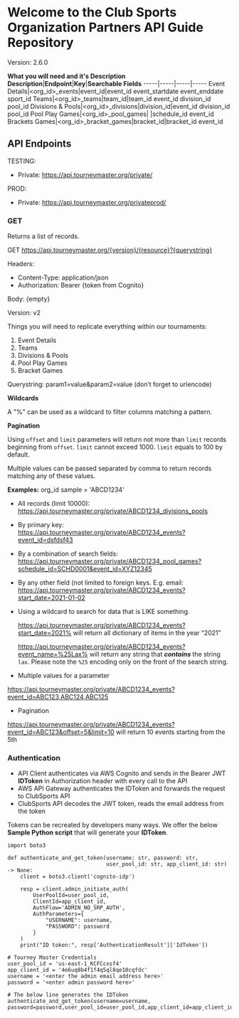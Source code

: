 # Welcome to the Club Sports Organization Partners API Guide Repository

Version: 2.6.0

**What you will need and it's Description**
**Description**|**Endpoint**|**Key**|**Searchable Fields**
-----|-----|-----|-----
Event Details|<org\_id>\_events|event\_id|event\_id event\_startdate event\_enddate sport\_id
Teams|<org\_id>\_teams|team\_id|team\_id event\_id division\_id pool\_id
Divisions & Pools|<org\_id>\_divisions|division\_id|event\_id division\_id pool\_id
Pool Play Games|<org\_id>\_pool\_games| |schedule\_id event\_id
Brackets Games|<org\_id>\_bracket\_games|bracket\_id|bracket\_id event\_id
## API Endpoints

TESTING:
- Private: https://api.tourneymaster.org/private/

PROD:
- Private: https://api.tourneymaster.org/privateprod/

### GET

Returns a list of records.

GET https://api.tourneymaster.org/{version}/{resource}?{querystring}

Headers:

- Content-Type: application/json
- Authorization: Bearer {token from Cognito}

Body:
{empty}

Version: v2

Things you will need to replicate everything within our tournaments: 
1. Event Details
1. Teams
1. Divisions & Pools
1. Pool Play Games
1. Bracket Games

Querystring: param1=value&param2=value (don’t forget to urlencode)

**Wildcards**

A "%" can be used as a wildcard to filter columns matching a pattern.

**Pagination**

Using `offset` and `limit` parameters will return not more than `limit` records beginning from `offset`.
`limit` cannot exceed 1000.
`limit` equals to 100 by default.

Multiple values can be passed separated by comma to return records matching any of these values.

**Examples:**
org_id sample = 'ABCD1234'

- All records (limit 10000):
  https://api.tourneymaster.org/private/ABCD1234_divisions_pools

- By primary key:
  https://api.tourneymaster.org/private/ABCD1234_events?event_id=dsfdsf43

- By a combination of search fields:
  https://api.tourneymaster.org/private/ABCD1234_pool_games?schedule_id=SCHD0001&event_id=XYZ12345

- By any other field (not limited to foreign keys. E.g. email:
  https://api.tourneymaster.org/private/ABCD1234_events?start_date=2021-01-02

- Using a wildcard to search for data that is LIKE something.

  https://api.tourneymaster.org/private/ABCD1234_events?start_date=2021% will return all dictionary of items in the year “2021”

  https://api.tourneymaster.org/private/ABCD1234_events?event_name=%25Lax% will return any string that **_contains_** the string `lax`. Please note the `%25` encoding only on the front of the search string.


- Multiple values for a parameter

https://api.tourneymaster.org/private/ABCD1234_events?event_id=ABC123,ABC124,ABC125

- Pagination

https://api.tourneymaster.org/private/ABCD1234_events?event_id=ABC123&offset=5&limit=10 will return 10 events starting from the 5th


### Authentication

- API Client authenticates via AWS Cognito and sends in the Bearer JWT **IDToken** in Authorization header with every call to the API
- AWS API Gateway authenticates the IDToken and forwards the request to ClubSports API
- ClubSports API decodes the JWT token, reads the email address from the token


Tokens can be recreated by developers many ways. We offer the below **Sample Python script** that will generate your **IDToken**.
```
import boto3

def authenticate_and_get_token(username: str, password: str, 
                               user_pool_id: str, app_client_id: str) -> None:
    client = boto3.client('cognito-idp')

    resp = client.admin_initiate_auth(
        UserPoolId=user_pool_id,
        ClientId=app_client_id,
        AuthFlow='ADMIN_NO_SRP_AUTH',
        AuthParameters={
            "USERNAME": username,
            "PASSWORD": password
        }
    )
    print("ID token:", resp['AuthenticationResult']['IdToken'])

# Tourney Master Credentials
user_pool_id = 'us-east-1_KCFCcxsf4'
app_client_id = '4e6uq8b4f1f4q5ql8qe10cqfdc'
username = '<enter the admin email address here>'
password = '<enter admin password here>'

# The below line generates the IDToken
authenticate_and_get_token(username=username, password=password,user_pool_id=user_pool_id,app_client_id=app_client_id)
```

